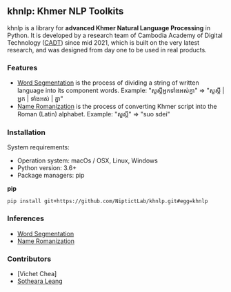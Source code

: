 ## khnlp: Khmer NLP Toolkits

khnlp is a library for **advanced Khmer Natural Language Processing** in Python. 
It is developed by a research team of Cambodia Academy of Digital Technology ([CADT](http://cadt.edu.kh/)) since mid 2021, which is built on the very latest research, and was designed from day one to be used in real products.
 
### Features
* [Word Segmentation](https://github.com/IDRI-LAB/Khmer-NLP-Tools/tree/main/khnlp/khnlp/segment) is the process of dividing a string of written language into its component words.
Example: "សួស្តីអ្នកទាំងអស់គ្នា" => "សួស្តី | អ្នក | ទាំងអស់ | គ្នា"
* [Name Romanization](https://github.com/IDRI-LAB/Khmer-NLP-Tools/tree/main/khnlp/khnlp/romanize) is the process of converting Khmer script into the Roman (Latin) alphabet.
Example:  "សួស្តី" => "suo sdei"

### Installation
System requirements:
* Operation system: macOs / OSX, Linux, Windows
* Python version: 3.6+
* Package managers: pip

**pip**

`pip install git+https://github.com/NiptictLab/khnlp.git#egg=khnlp`

### Inferences
* [Word Segmentation](https://github.com/IDRI-LAB/Khmer-NLP-Tools/tree/main/khnlp/inference/segment)
* [Name Romanization](https://github.com/IDRI-LAB/Khmer-NLP-Tools/tree/main/khnlp/inference/romanize)

### Contributors
* [Vichet Chea]
* [Sotheara Leang](mailto:leangsotheara@gmail.com)

